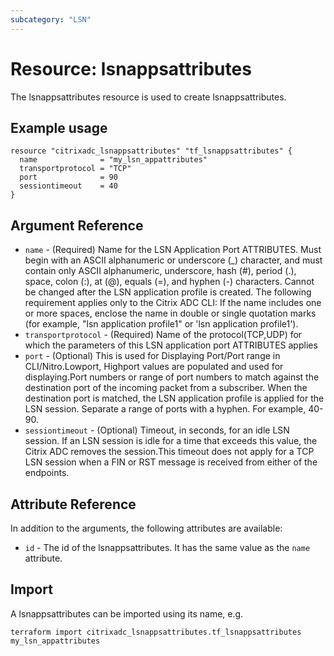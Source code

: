 ```yaml
---
subcategory: "LSN"
---
```


# Resource: lsnappsattributes

The lsnappsattributes resource is used to create lsnappsattributes.


## Example usage

```hcl
resource "citrixadc_lsnappsattributes" "tf_lsnappsattributes" {
  name              = "my_lsn_appattributes"
  transportprotocol = "TCP"
  port              = 90
  sessiontimeout    = 40
}
```


## Argument Reference

* `name` - (Required) Name for the LSN Application Port ATTRIBUTES. Must begin with an ASCII alphanumeric or underscore (_) character, and must contain only ASCII alphanumeric, underscore, hash (#), period (.), space, colon (:), at (@), equals (=), and hyphen (-) characters. Cannot be changed after the LSN application profile is created. The following requirement applies only to the Citrix ADC CLI: If the name includes one or more spaces, enclose the name in double or single quotation marks (for example, "lsn application profile1" or 'lsn application profile1').
* `transportprotocol` - (Required) Name of the protocol(TCP,UDP) for which the parameters of this LSN application port ATTRIBUTES applies
* `port` - (Optional) This is used for Displaying Port/Port range in CLI/Nitro.Lowport, Highport values are populated and used for displaying.Port numbers or range of port numbers to match against the destination port of the incoming packet from a subscriber. When the destination port is matched, the LSN application profile is applied for the LSN session. Separate a range of ports with a hyphen. For example, 40-90.
* `sessiontimeout` - (Optional) Timeout, in seconds, for an idle LSN session. If an LSN session is idle for a time that exceeds this value, the Citrix ADC removes the session.This timeout does not apply for a TCP LSN session when a FIN or RST message is received from either of the endpoints.


## Attribute Reference

In addition to the arguments, the following attributes are available:

* `id` - The id of the lsnappsattributes. It has the same value as the `name` attribute.


## Import

A lsnappsattributes can be imported using its name, e.g.

```shell
terraform import citrixadc_lsnappsattributes.tf_lsnappsattributes my_lsn_appattributes
```
